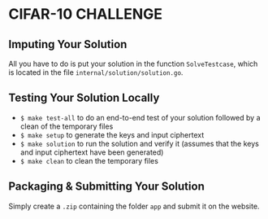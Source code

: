 # CIFAR-10 CHALLENGE

## Imputing Your Solution

All you have to do is put your solution in the function `SolveTestcase`, which is located in the file `internal/solution/solution.go`.

## Testing Your Solution Locally

- `$ make test-all` to do an end-to-end test of your solution followed by a clean of the temporary files
- `$ make setup` to generate the keys and input ciphertext
- `$ make solution` to run the solution and verify it (assumes that the keys and input ciphertext have been generated)
- `$ make clean` to clean the temporary files

## Packaging & Submitting Your Solution

Simply create a `.zip` containing the folder `app` and submit it on the website.
